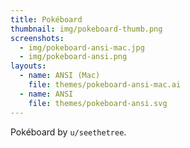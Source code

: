 ```yaml
---
title: Pokéboard
thumbnail: img/pokeboard-thumb.png
screenshots:
  - img/pokeboard-ansi-mac.jpg
  - img/pokeboard-ansi.png
layouts:
  - name: ANSI (Mac)
    file: themes/pokeboard-ansi-mac.ai
  - name: ANSI
    file: themes/pokeboard-ansi.svg
---
```


Pokéboard by `u/seethetree`.
